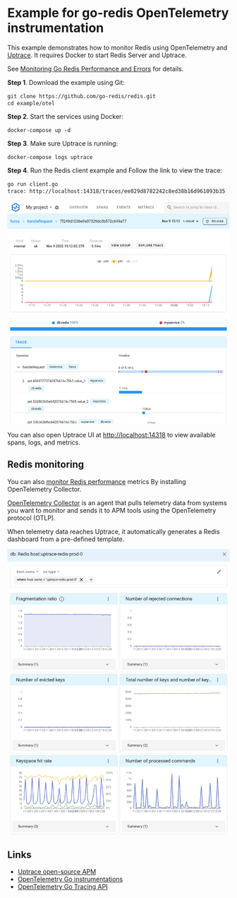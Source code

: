 # Example for go-redis OpenTelemetry instrumentation

This example demonstrates how to monitor Redis using OpenTelemetry and
[Uptrace](https://github.com/uptrace/uptrace). It requires Docker to start Redis Server and Uptrace.

See
[Monitoring Go Redis Performance and Errors](https://redis.uptrace.dev/guide/go-redis-monitoring.html)
for details.

**Step 1**. Download the example using Git:

```shell
git clone https://github.com/go-redis/redis.git
cd example/otel
```

**Step 2**. Start the services using Docker:

```shell
docker-compose up -d
```

**Step 3**. Make sure Uptrace is running:

```shell
docker-compose logs uptrace
```

**Step 4**. Run the Redis client example and Follow the link to view the trace:

```shell
go run client.go
trace: http://localhost:14318/traces/ee029d8782242c8ed38b16d961093b35
```

![Redis trace](./image/redis-trace.png)

You can also open Uptrace UI at [http://localhost:14318](http://localhost:14318) to view available
spans, logs, and metrics.

## Redis monitoring

You can also [monitor Redis performance](https://uptrace.dev/opentelemetry/redis-monitoring.html)
metrics By installing OpenTelemetry Collector.

[OpenTelemetry Collector](https://uptrace.dev/opentelemetry/collector.html) is an agent that pulls
telemetry data from systems you want to monitor and sends it to APM tools using the OpenTelemetry
protocol (OTLP).

When telemetry data reaches Uptrace, it automatically generates a Redis dashboard from a pre-defined
template.

![Redis dashboard](./image/metrics.png)

## Links

- [Uptrace open-source APM](https://uptrace.dev/get/open-source-apm.html)
- [OpenTelemetry Go instrumentations](https://uptrace.dev/opentelemetry/instrumentations/?lang=go)
- [OpenTelemetry Go Tracing API](https://uptrace.dev/opentelemetry/go-tracing.html)
